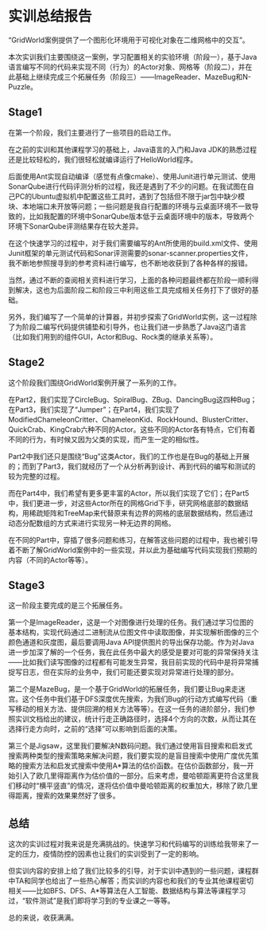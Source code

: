 # 实训总结报告

“GridWorld案例提供了一个图形化环境用于可视化对象在二维网格中的交互”。

本次实训我们主要围绕这一案例，学习配置相关的实验环境（阶段一），基于Java语言编写不同的代码来实现不同（行为）的Actor对象、网格等（阶段二），并在此基础上继续完成三个拓展任务（阶段三）——ImageReader、MazeBug和N-Puzzle。

## Stage1

在第一个阶段，我们主要进行了一些项目的启动工作。

在之前的实训和其他课程学习的基础上，Java语言的入门和Java JDK的熟悉过程还是比较轻松的，我们很轻松就编译运行了HelloWorld程序。

后面使用Ant实现自动编译（感觉有点像cmake）、使用Junit进行单元测试、使用SonarQube进行代码评测分析的过程，我还是遇到了不少的问题。在我试图在自己PC的Ubuntu虚拟机中配置这些工具时，遇到了包括但不限于jar包中缺少模块、本地端口未开放等问题；一些问题是我自行配置的环境与云桌面环境不一致导致的，比如我配置的环境中SonarQube版本低于云桌面环境中的版本，导致两个环境下SonarQube评测结果存在较大差异。

在这个快速学习的过程中，对于我们需要编写的Ant所使用的build.xml文件、使用Junit框架的单元测试代码和Sonar评测需要的sonar-scanner.properties文件，我不断地参照搜寻到的参考资料进行编写，也不断地收获到了各种各样的报错。

当然，通过不断的查阅相关资料进行学习，上面的各种问题最终都在阶段一顺利得到解决，这也为后面阶段二和阶段三中利用这些工具完成相关任务打下了很好的基础。

另外，我们编写了一个简单的计算器，并初步探索了GridWorld实例，这一过程除了为阶段二编写代码提供铺垫和引导外，也让我们进一步熟悉了Java这门语言（比如我们用到的组件GUI，Actor和Bug、Rock类的继承关系等）。

## Stage2

这个阶段我们围绕GridWorld案例开展了一系列的工作。

在Part2，我们实现了CircleBug、SpiralBug、ZBug、DancingBug这四种Bug；在Part3，我们实现了“Jumper”；在Part4，我们实现了ModifiedChameleonCritter、ChameleonKid、RockHound、BlusterCritter、QuickCrab、KingCrab六种不同的Actor。这些不同的Actor各有特点，它们有着不同的行为，有时候又因为父类的实现，而产生一定的相似性。

Part2中我们还只是围绕“Bug”这类Actor，我们的工作也是在Bug的基础上开展的；而到了Part3，我们就经历了一个从分析再到设计、再到代码的编写和测试的较为完整的过程。

而在Part4中，我们希望有更多更丰富的Actor，所以我们实现了它们；在Part5中，我们更进一步，对这些Actor所在的网格Grid下手，研究网格底部的数据结构，用稀疏矩阵和TreeMap来代替原来有边界的网格的底层数据结构，然后通过动态分配数组的方式来进行实现另一种无边界的网格。

在不同的Part中，穿插了很多问题和练习，在解答这些问题的过程中，我也被引导着不断了解GridWorld案例中的一些实现，并以此为基础编写代码实现我们预期的内容（不同的Actor等等）。

## Stage3

这一阶段主要完成的是三个拓展任务。

第一个是ImageReader，这是一个对图像进行处理的任务。我们通过学习位图的基本结构，实现代码通过二进制流从位图文件中读取图像，并实现解析图像的三个颜色通道和灰度图，最后要调用Java API提供图片的导出保存功能。作为对Java进一步加深了解的一个任务，我在此任务中最大的感受是要对可能的异常保持关注——比如我们读写图像的过程都有可能发生异常，我目前实现的代码中是将异常捕捉写日志，但在实际的业务中，我们可能还要实现对异常进行处理的部分。

第二个是MazeBug，是一个基于GridWorld的拓展任务，我们要让Bug来走迷宫。这个任务中我们基于DFS深度优先搜索，为我们Bug的行动方式编写代码（重写移动的相关方法、提供回溯的相关方法等等）。在这一任务的进阶部分，我们参照实训文档给出的建议，统计行走正确路径时，选择4个方向的次数，从而让其在选择行走方向时，之前的“选择”可以影响到后面的决策。

第三个是Jigsaw，这里我们要解决N数码问题。我们通过使用盲目搜索和启发式搜索两种类型的搜索策略来解决问题，我们要实现的是盲目搜索中使用广度优先策略的搜索方法和启发式搜索中使用A*算法的估价函数。在估价函数部分，我一开始引入了欧几里得距离作为估价值的一部分。后来考虑，曼哈顿距离更符合这里我们移动时“横平竖直”的情况，遂将估价值中曼哈顿距离的权重加大，移除了欧几里得距离，搜索的效果果然好了很多。

## 总结

这次的实训过程对我来说是充满挑战的。快速学习和代码编写的训练给我带来了一定的压力，疫情防控的因素也让我们的实训受到了一定的影响。

但实训内容的安排上给了我们比较多的引导，对于实训中遇到的一些问题，课程群中TA和同学也给出了一些热心解答；而实训的内容也和我们的专业其他课程密切相关——比如BFS、DFS、A*等算法在人工智能、数据结构与算法等课程学习过，“软件测试”是我们即将学习到的专业课之一等等。

总的来说，收获满满。